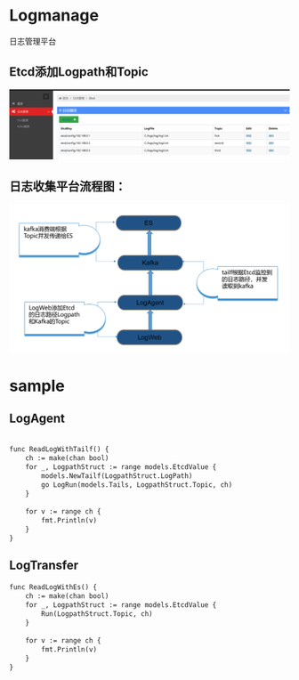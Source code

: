# Logmanage
日志管理平台


## Etcd添加Logpath和Topic
![Etcd](https://github.com/kungehero/Logmanage/blob/master/image/logweb.png)




## 日志收集平台流程图：
![log](https://github.com/kungehero/Logmanage/blob/master/image/log.png)

# sample

## LogAgent

```

func ReadLogWithTailf() {
	ch := make(chan bool)
	for _, LogpathStruct := range models.EtcdValue {
		models.NewTailf(LogpathStruct.LogPath)
		go LogRun(models.Tails, LogpathStruct.Topic, ch)
	}

	for v := range ch {
		fmt.Println(v)
	}
}

```

## LogTransfer
```
func ReadLogWithEs() {
	ch := make(chan bool)
	for _, LogpathStruct := range models.EtcdValue {
		Run(LogpathStruct.Topic, ch)
	}

	for v := range ch {
		fmt.Println(v)
	}
}
```
